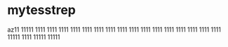 # mytesstrep
az11
11111
1111
1111
1111
1111
1111
1111
1111
1111
1111
1111
1111
1111
1111
1111
1111
1111
11111
1111
11111
11111
